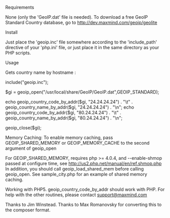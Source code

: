 Requirements

None (only the 'GeoIP.dat' file is needed).  To download a free GeoIP Standard Country
database, go to
http://dev.maxmind.com/geoip/geolite

Install

Just place the 'geoip.inc' file somewhere according to the 'include_path' directive of
your 'php.ini' file, or just place it in the same directory as your PHP scripts.

Usage

Gets country name by hostname :

include("geoip.inc");

$gi = geoip_open("/usr/local/share/GeoIP/GeoIP.dat",GEOIP_STANDARD);

echo geoip_country_code_by_addr($gi, "24.24.24.24") . "\t" .
     geoip_country_name_by_addr($gi, "24.24.24.24") . "\n";
echo geoip_country_code_by_addr($gi, "80.24.24.24") . "\t" .
     geoip_country_name_by_addr($gi, "80.24.24.24") . "\n";

geoip_close($gi);

Memory Caching:
To enable memory caching, pass GEOIP_SHARED_MEMORY or
GEOIP_MEMORY_CACHE to the second argument of geoip_open

For GEOIP_SHARED_MEMORY, requires php >= 4.0.4,
and --enable-shmop passed at configure time, see
http://us2.php.net/manual/en/ref.shmop.php
In addition, you should call geoip_load_shared_mem
before calling geoip_open.  See sample_city.php for an
example of shared memory caching.

Working with PHP5.
geoip_country_code_by_addr should work
with PHP.  For help with the other
routines, please contact support@maxmind.com

Thanks to Jim Winstead.
Thanks to Max Romanovsky for converting this to the composer format.